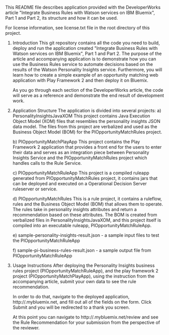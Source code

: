 This README file describes application provided with the DeveloperWorks article
"Integrate Business Rules with Watson services on IBM Bluemix", Part 1 and Part 2,
its structure and how it can be used.

For license information, see license.txt file in the root directory of this project.



1. Introduction
	This git repository contains all the code you need to build, deploy and run the application created
	"Integrate Business Rules with Watson services on IBM Bluemix", Part 1 and Part 2. The purpose of the article
	and accompanying application is to demonstrate how you can use the Business Rules service to automate
	decisions based on the results of the Watson Personality Insights service. Furthermore, you will
	learn how to create a simple example of an opportunity matching web application with Play Framework 2 and then
	deploy it on Bluemix.

	As you go through each section of the DeveloperWorks article, the code will serve as a reference and 
	demonstrate the end result of development work. 


	
2. Application Structure
	The application is divided into several projects:
	a) PersonalityInsightsJavaXOM
		This project contains Java Execution Object Model (XOM) files that resembles the personality insights JSON data model.
		The files from this project are verbalized and used as the Business Object Model (BOM) for the PIOpportunityMatchRules project.
		
		
	b) PIOpportunityMatchPlayApp
		This project contains the Play Framework 2 application that provides a front end for the users to enter their data and
		serves as an integration piece between Personality Insights Service and the PIOpportunityMatchRules project which handles
		calls to the Rule Service. 		
		
		
	c) PIOpportunityMatchRuleApp
		This project is a compiled ruleapp generated from PIOpportunityMatchRules project, it contains jars that can be deployed and
		executed on a Operational Decision Server ruleserver or service.
	
	
	d) PIOpportunityMatchRules
		This is a rule project, it contains a ruleflow, rules and the Business Object Model (BOM) that allows them to operate. The
		rules take in personality insights attributes and return a recommendation based on these attributes. The BOM
		is created from verbalized files in PersonalityInsightsJavaXOM, and this project itself is compiled into an executable ruleapp, 
		PIOpportunityMatchRuleApp.
		
		
	e) sample-personality-insights-result.json - a sample input files to test the PIOpportunityMatchRuleApp
	
	
	f) sample-pi-business-rules-result.json - a sample output file from PIOpportunityMatchRuleApp
	


3. Usage Instructions
	After deploying the Personality Insights business rules project (PIOpportunityMatchRuleApp), 
	and the play framework 2 project (PIOpportunityMatchPlayApp), using the instruction from the
	accompanying article, submit your own data to see the rule recommendation.
	
	In order to do that, navigate to the deployed application, http://<deployedName>.mybluemix.net,
	and fill out all of the fields on the form. Click Submit and you will be redirected to a thank you screen.
	
	At this point you can navigate to http://<deployedName>.mybluemix.net/review and see the Rule
	Recommendation for your submission from the perspective of the reviewer.
	
	
	
	




